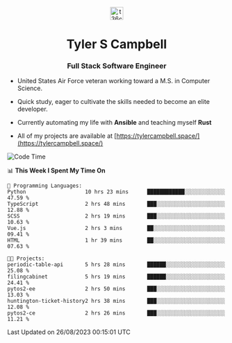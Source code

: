 <p align="center">
<a href="https://www.linkedin.com/in/t36campbell" target="blank"><img align="center" src="https://ik.imagekit.io/t36campbell/Portfolio/linkedin.png.original_m8bbGgPh6.png" alt="t36campbell" height="30" width="30" /></a>
</p>
<h1 align="center">Tyler S Campbell</h1>
<h3 align="center">Full Stack Software Engineer</h3>

* United States Air Force veteran working toward a M.S. in Computer Science.

* Quick study, eager to cultivate the skills needed to become an elite developer.

* Currently automating my life with **Ansible** and teaching myself **Rust**

* All of my projects are available at [https://tylercampbell.space/](https://tylercampbell.space/)

<!--START_SECTION:waka-->
![Code Time](http://img.shields.io/badge/Code%20Time-2%2C734%20hrs%2025%20mins-blue)

📊 **This Week I Spent My Time On** 

```text
💬 Programming Languages: 
Python                   10 hrs 23 mins      ████████████░░░░░░░░░░░░░   47.59 % 
TypeScript               2 hrs 48 mins       ███░░░░░░░░░░░░░░░░░░░░░░   12.88 % 
SCSS                     2 hrs 19 mins       ███░░░░░░░░░░░░░░░░░░░░░░   10.63 % 
Vue.js                   2 hrs 3 mins        ██░░░░░░░░░░░░░░░░░░░░░░░   09.41 % 
HTML                     1 hr 39 mins        ██░░░░░░░░░░░░░░░░░░░░░░░   07.63 % 

🐱‍💻 Projects: 
periodic-table-api       5 hrs 28 mins       ██████░░░░░░░░░░░░░░░░░░░   25.08 % 
filingcabinet            5 hrs 19 mins       ██████░░░░░░░░░░░░░░░░░░░   24.41 % 
pytos2-ee                2 hrs 50 mins       ███░░░░░░░░░░░░░░░░░░░░░░   13.03 % 
huntington-ticket-history2 hrs 38 mins       ███░░░░░░░░░░░░░░░░░░░░░░   12.08 % 
pytos2-ce                2 hrs 26 mins       ███░░░░░░░░░░░░░░░░░░░░░░   11.21 % 
```


 Last Updated on 26/08/2023 00:15:01 UTC
<!--END_SECTION:waka-->
